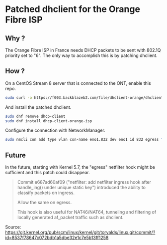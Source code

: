 # Patched dhclient for the Orange Fibre ISP

## Why ?

The Orange Fibre ISP in France needs DHCP packets to be sent with 802.1Q priority set to "6".
The only way to accomplish this is by patching dhclient.

## How ?

On a CentOS Stream 8 server that is connected to the ONT, enable this repo.

```sh
sudo curl -o https://f003.backblazeb2.com/file/dhclient-orange/dhclient-orange.repo /etc/yum.repos.d/dhclient-orange.repo
```

And install the patched dhclient.

```sh
sudo dnf remove dhcp-client
sudo dnf install dhcp-client-orange-isp
```

Configure the connection with NetworkManager.

```sh
sudo nmcli con add type vlan con-name eno1.832 dev eno1 id 832 egress "0:0,1:0,2:0,3:0,4:0,5:0,6:6,7:0"
```

## Future

In the future, starting with Kernel 5.7, the "egress" netfilter hook might be sufficient and this patch could disappear.

> Commit e687ad60af09 ("netfilter: add netfilter ingress hook after
> handle\_ing() under unique static key") introduced the ability to
> classify packets on ingress.
>
> Allow the same on egress. 
>
> This hook is also useful for NAT46/NAT64, tunneling and filtering of
> locally generated af\_packet traffic such as dhclient.

Source: https://git.kernel.org/pub/scm/linux/kernel/git/torvalds/linux.git/commit/?id=8537f78647c072bdb1a5dbe32e1c7e5b13ff1258

